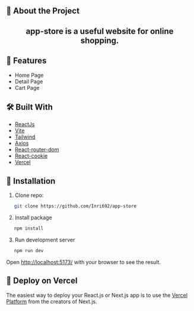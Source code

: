## 📑 About the Project

<h2 align="center">
app-store is a useful website for online shopping.</h2>

## 🔮 Features

- Home Page
- Detail Page
- Cart Page

## 🛠️ Built With

- [ReactJs](https://reactjs.org/)
- [Vite](https://vitejs.dev/)
- [Tailwind](https://tailwindcss.com/)
- [Axios](https://axios-http.com/)
- [React-router-dom](https://reactrouter.com/)
- [React-cookie](https://www.npmjs.com/package/react-cookie)
- [Vercel](https://vercel.com/)

## 🧰 Installation

1. Clone repo:

```sh
   git clone https://github.com/Inri692/app-store
```

2. Install package

```sh
   npm install
```

3. Run development server

```sh
   npm run dev
```

Open [http://localhost:5173/](http://localhost:5173/) with your browser to see the result.

## 🚀 Deploy on Vercel

The easiest way to deploy your React.js or Next.js app is to use the [Vercel Platform](https://vercel.com/new?utm_medium=default-template&filter=next.js&utm_source=create-next-app&utm_campaign=create-next-app-readme) from the creators of Next.js.
